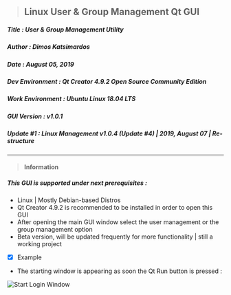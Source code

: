> <h2><strong>Linux User & Group Management Qt GUI</strong></h2> 

<h5>Title  : User & Group Management Utility</h5>

<h5>Author : Dimos Katsimardos</h5>

<h5>Date   : August 05, 2019</h5>

<h5>Dev Environment  : Qt Creator 4.9.2 Open Source Community Edition</h5>

<h5>Work Environment : Ubuntu Linux 18.04 LTS</h5>

<h5>GUI Version      : v1.0.1 </h5>

<h5> Update #1       : Linux Management v1.0.4 (Update #4) | 2019, August 07 | Re-structure </h5>

-------------------------------------------------------------------------------------------------------------------------------

> #### __Information__ ####

<h5> This GUI is supported under next prerequisites :</h5>

* Linux | Mostly Debian-based Distros
* Qt Creator 4.9.2 is recommended to be installed in order to open this GUI
* After opening the main GUI window select the user management or the group management option
* Beta version, will be updated frequently for more functionality | still a working project


- [x] Example

* The starting window is appearing as soon the Qt Run button is pressed :

![Start Login Window](https://github.com/dimkatsi91/Cpp-STL-Examples/blob/master/GUI_Prog/Linux_Management/images/Welcome_window.png)

